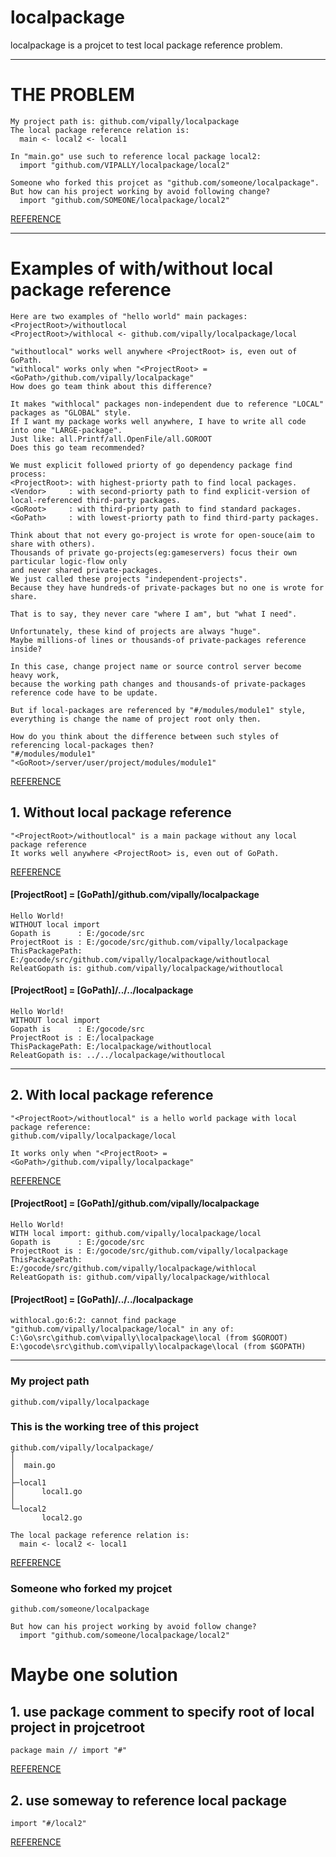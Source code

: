 # localpackage
localpackage is a projcet to test local package reference problem.

***

# THE PROBLEM
	My project path is: github.com/vipally/localpackage
	The local package reference relation is:
	  main <- local2 <- local1

	In "main.go" use such to reference local package local2:
	  import "github.com/VIPALLY/localpackage/local2"
	
	Someone who forked this projcet as "github.com/someone/localpackage".
	But how can his project working by avoid following change?
	  import "github.com/SOMEONE/localpackage/local2"

[REFERENCE][gonuts]
	
***
	
# Examples of with/without local package reference
	Here are two examples of "hello world" main packages:
	<ProjectRoot>/withoutlocal
	<ProjectRoot>/withlocal <- github.com/vipally/localpackage/local

	"withoutlocal" works well anywhere <ProjectRoot> is, even out of GoPath.
	"withlocal" works only when "<ProjectRoot> = <GoPath>/github.com/vipally/localpackage"
	How does go team think about this difference?
	
	It makes "withlocal" packages non-independent due to reference "LOCAL" packages as "GLOBAL" style.
	If I want my package works well anywhere, I have to write all code into one "LARGE-package".
	Just like: all.Printf/all.OpenFile/all.GOROOT
	Does this go team recommended?
	
	We must explicit followed priorty of go dependency package find process:
	<ProjectRoot>: with highest-priorty path to find local packages.
	<Vendor>     : with second-priorty path to find explicit-version of local-referenced third-party packages.
	<GoRoot>     : with third-priorty path to find standard packages.
	<GoPath>     : with lowest-priorty path to find third-party packages.
	
	Think about that not every go-project is wrote for open-souce(aim to share with others).
	Thousands of private go-projects(eg:gameservers) focus their own particular logic-flow only 
	and never shared private-packages.
	We just called these projects "independent-projects".
	Because they have hundreds-of private-packages but no one is wrote for share.

	That is to say, they never care "where I am", but "what I need".

	Unfortunately, these kind of projects are always "huge". 
	Maybe millions-of lines or thousands-of private-packages reference inside?

	In this case, change project name or source control server become heavy work, 
	because the working path changes and thousands-of private-packages reference code have to be update.

	But if local-packages are referenced by "#/modules/module1" style, 
	everything is change the name of project root only then.

	How do you think about the difference between such styles of referencing local-packages then?
	"#/modules/module1"
	"<GoRoot>/server/user/project/modules/module1"

[REFERENCE][examples]
	
## 1. Without local package reference
	"<ProjectRoot>/withoutlocal" is a main package without any local package reference
	It works well anywhere <ProjectRoot> is, even out of GoPath.

[REFERENCE][withoutlocal]

#### [ProjectRoot] = [GoPath]/github.com/vipally/localpackage
	Hello World! 
	WITHOUT local import
	Gopath is      : E:/gocode/src
	ProjectRoot is : E:/gocode/src/github.com/vipally/localpackage
	ThisPackagePath: E:/gocode/src/github.com/vipally/localpackage/withoutlocal
	ReleatGopath is: github.com/vipally/localpackage/withoutlocal

#### [ProjectRoot] = [GoPath]/../../localpackage
	Hello World! 
	WITHOUT local import
	Gopath is      : E:/gocode/src
	ProjectRoot is : E:/localpackage
	ThisPackagePath: E:/localpackage/withoutlocal
	ReleatGopath is: ../../localpackage/withoutlocal

***

## 2. With local package reference
	"<ProjectRoot>/withoutlocal" is a hello world package with local package reference:
	github.com/vipally/localpackage/local
	
	It works only when "<ProjectRoot> = <GoPath>/github.com/vipally/localpackage"

[REFERENCE][withlocal]

#### [ProjectRoot] = [GoPath]/github.com/vipally/localpackage
	Hello World! 
	WITH local import: github.com/vipally/localpackage/local
	Gopath is      : E:/gocode/src
	ProjectRoot is : E:/gocode/src/github.com/vipally/localpackage
	ThisPackagePath: E:/gocode/src/github.com/vipally/localpackage/withlocal
	ReleatGopath is: github.com/vipally/localpackage/withlocal

#### [ProjectRoot] = [GoPath]/../../localpackage
	withlocal.go:6:2: cannot find package "github.com/vipally/localpackage/local" in any of:
	C:\Go\src\github.com\vipally\localpackage\local (from $GOROOT)
	E:\gocode\src\github.com\vipally\localpackage\local (from $GOPATH)

***

### My project path
	github.com/vipally/localpackage

### This is the working tree of this project
	github.com/vipally/localpackage/
	│
	│  main.go
	│
	├─local1
	│      local1.go
	│
	└─local2
	       local2.go

	The local package reference relation is:
	  main <- local2 <- local1

[REFERENCE][problem]
			
### Someone who forked my projcet
	github.com/someone/localpackage

	But how can his project working by avoid follow change?
	  import "github.com/someone/localpackage/local2"
		
# Maybe one solution
## 1.  use package comment to specify root of local project in projcetroot
	package main // import "#"

[REFERENCE][projcect_root]

	
## 2. use someway to reference local package 
	import "#/local2"

[REFERENCE][local_import]


[projcect_root]: https://github.com/vipally/localpackage/blob/master/main.go#L4
[local_import]: https://github.com/vipally/localpackage/blob/master/main.go#L24
[problem]: https://github.com/vipally/localpackage/blob/master/main.go#L26
[withlocal]: https://github.com/vipally/localpackage/blob/master/withlocal/withlocal.go#L6
[withoutlocal]: https://github.com/vipally/localpackage/blob/master/withoutlocal/withoutlocal.go#L9
[examples]: https://github.com/vipally/localpackage#examples-of-withwithout-local-package-reference
[gonuts]: https://groups.google.com/forum/#!topic/golang-nuts/ewyUOFyFIJU
